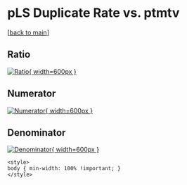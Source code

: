 # pLS Duplicate Rate vs. ptmtv

[[back to main](./)]



## Ratio

[![Ratio](../mtv/var/pLS_duplrate_ptmtv.png){ width=600px }](../mtv/var/pLS_duplrate_ptmtv.pdf)

## Numerator

[![Numerator](../mtv/num/pLS_duplrate_ptmtv_num.png){ width=600px }](../mtv/num/pLS_duplrate_ptmtv_num.pdf)

## Denominator

[![Denominator](../mtv/den/pLS_duplrate_ptmtv_den.png){ width=600px }](../mtv/den/pLS_duplrate_ptmtv_den.pdf)


``` {=html}
<style>
body { min-width: 100% !important; }
</style>
```
